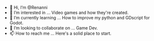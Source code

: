- 👋 Hi, I’m @Renanni
- 👀 I’m interested in ... Video games and how they're created.
- 🌱 I’m currently learning ... How to improve my python and GDscript for Godot. 
- 💞️ I’m looking to collaborate on ... Game Dev.
- 📫 How to reach me ... Here's a solid place to start.

<!---
Renanni/Renanni is a ✨ special ✨ repository because its `README.md` (this file) appears on your GitHub profile.
You can click the Preview link to take a look at your changes.
--->

